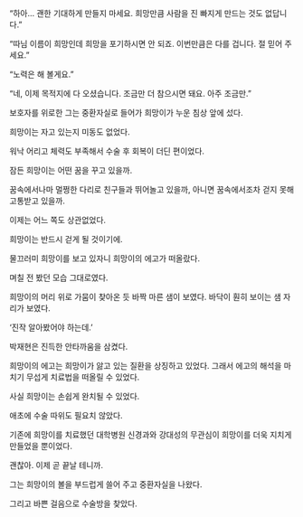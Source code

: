 “하아… 괜한 기대하게 만들지 마세요. 희망만큼 사람을 진 빠지게 만드는 것도 없답니다.”

“따님 이름이 희망인데 희망을 포기하시면 안 되죠. 이번만큼은 다를 겁니다. 절 믿어 주세요.”

“노력은 해 볼게요.”

“네, 이제 목적지에 다 오셨습니다. 조금만 더 참으시면 돼요. 아주 조금만.”

보호자를 위로한 그는 중환자실로 들어가 희망이가 누운 침상 앞에 섰다.

희망이는 자고 있는지 미동도 없었다.

워낙 어리고 체력도 부족해서 수술 후 회복이 더딘 편이었다.

잠든 희망이는 어떤 꿈을 꾸고 있을까.

꿈속에서나마 멀쩡한 다리로 친구들과 뛰어놀고 있을까, 아니면 꿈속에서조차 걷지 못해 고통받고 있을까.

이제는 어느 쪽도 상관없었다.

희망이는 반드시 걷게 될 것이기에.

물끄러미 희망이를 보고 있자니 희망이의 에고가 떠올랐다.

며칠 전 봤던 모습 그대로였다.

희망이의 머리 위로 가뭄이 찾아온 듯 바짝 마른 샘이 보였다. 바닥이 훤히 보이는 샘 자리가 보였다.

‘진작 알아봤어야 하는데.’

박재현은 진득한 안타까움을 삼켰다.

희망이의 에고는 희망이가 앓고 있는 질환을 상징하고 있었다. 그래서 에고의 해석을 마치기 무섭게 치료법을 떠올릴 수 있었다.

사실 희망이는 손쉽게 완치될 수 있었다.

애초에 수술 따위도 필요치 않았다.

기존에 희망이를 치료했던 대학병원 신경과와 강대성의 무관심이 희망이를 더욱 지치게 만들었을 뿐이었다.

괜찮아. 이제 곧 끝날 테니까.

그는 희망이의 볼을 부드럽게 쓸어 주고 중환자실을 나왔다.

그리고 바쁜 걸음으로 수술방을 찾았다.
